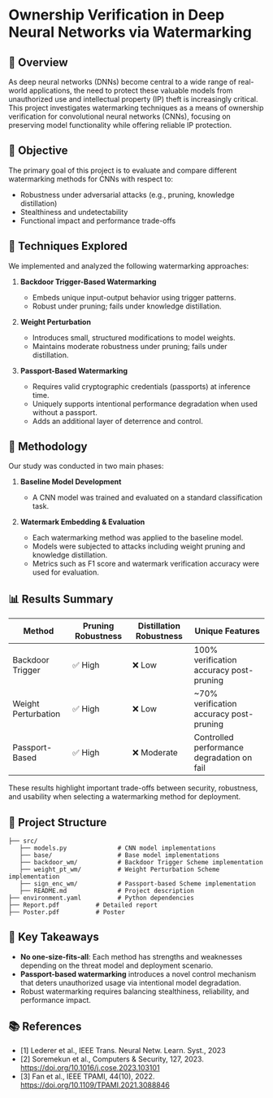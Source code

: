 # Ownership Verification in Deep Neural Networks via Watermarking

## 📌 Overview

As deep neural networks (DNNs) become central to a wide range of real-world applications, the need to protect these valuable models from unauthorized use and intellectual property (IP) theft is increasingly critical. This project investigates watermarking techniques as a means of ownership verification for convolutional neural networks (CNNs), focusing on preserving model functionality while offering reliable IP protection.

## 🎯 Objective

The primary goal of this project is to evaluate and compare different watermarking methods for CNNs with respect to:
- Robustness under adversarial attacks (e.g., pruning, knowledge distillation)
- Stealthiness and undetectability
- Functional impact and performance trade-offs

## 🧪 Techniques Explored

We implemented and analyzed the following watermarking approaches:

1. **Backdoor Trigger-Based Watermarking**
   - Embeds unique input-output behavior using trigger patterns.
   - Robust under pruning; fails under knowledge distillation.

2. **Weight Perturbation**
   - Introduces small, structured modifications to model weights.
   - Maintains moderate robustness under pruning; fails under distillation.

3. **Passport-Based Watermarking**
   - Requires valid cryptographic credentials (passports) at inference time.
   - Uniquely supports intentional performance degradation when used without a passport.
   - Adds an additional layer of deterrence and control.

## 🧩 Methodology

Our study was conducted in two main phases:

1. **Baseline Model Development**
   - A CNN model was trained and evaluated on a standard classification task.

2. **Watermark Embedding & Evaluation**
   - Each watermarking method was applied to the baseline model.
   - Models were subjected to attacks including weight pruning and knowledge distillation.
   - Metrics such as F1 score and watermark verification accuracy were used for evaluation.

## 📊 Results Summary

| Method               | Pruning Robustness | Distillation Robustness | Unique Features                             |
|----------------------|--------------------|--------------------------|---------------------------------------------|
| Backdoor Trigger     | ✅ High             | ❌ Low                   | 100% verification accuracy post-pruning     |
| Weight Perturbation  | ✅ High        | ❌ Low                   | ~70% verification accuracy post-pruning     |
| Passport-Based       | ✅ High         | ❌ Moderate              | Controlled performance degradation on fail  |

These results highlight important trade-offs between security, robustness, and usability when selecting a watermarking method for deployment.

## 📁 Project Structure

```
├── src/
   ├── models.py              # CNN model implementations
   ├── base/                  # Base model implementations
   ├── backdoor_wm/           # Backdoor Trigger Scheme implementation
   ├── weight_pt_wm/          # Weight Perturbation Scheme implementation
   ├── sign_enc_wm/           # Passport-based Scheme implementation
   ├── README.md              # Project description
├── environment.yaml          # Python dependencies
├── Report.pdf          # Detailed report
├── Poster.pdf          # Poster
```

## 📌 Key Takeaways

- **No one-size-fits-all**: Each method has strengths and weaknesses depending on the threat model and deployment scenario.
- **Passport-based watermarking** introduces a novel control mechanism that deters unauthorized usage via intentional model degradation.
- Robust watermarking requires balancing stealthiness, reliability, and performance impact.

## 📚 References

- [1] Lederer et al., IEEE Trans. Neural Netw. Learn. Syst., 2023
- [2] Soremekun et al., Computers & Security, 127, 2023. https://doi.org/10.1016/j.cose.2023.103101
- [3] Fan et al., IEEE TPAMI, 44(10), 2022. https://doi.org/10.1109/TPAMI.2021.3088846
